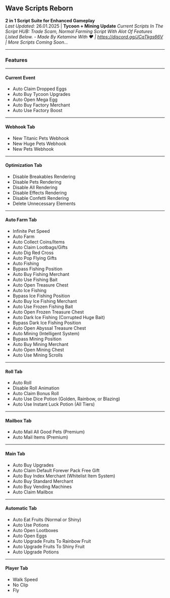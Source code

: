 ## **Wave Scripts Reborn**  
**2 in 1 Script Suite for Enhanced Gameplay**  
*Last Updated:* 26.01.2025 | **Tycoon + Mining Update**
*Current Scripts In The Script HUB: Trade Scam, Normal Farming Script With Alot Of Features Listed Below. - Made By Ketamine With ❤ | https://discord.gg/JCqTkgs66V | More Scripts Coming Soon...*

---

### **Features**

---

#### **Current Event**
- Auto Claim Dropped Eggs  
- Auto Buy Tycoon Upgrades  
- Auto Open Mega Egg  
- Auto Buy Factory Merchant  
- Auto Use Factory Boost  

---

#### **Webhook Tab**
- New Titanic Pets Webhook  
- New Huge Pets Webhook  
- New Pets Webhook  

---

#### **Optimization Tab**
- Disable Breakables Rendering  
- Disable Pets Rendering  
- Disable All Rendering  
- Disable Effects Rendering  
- Disable Confetti Rendering  
- Delete Unnecessary Elements  

---

#### **Auto Farm Tab**
- Infinite Pet Speed  
- Auto Farm  
- Auto Collect Coins/Items  
- Auto Claim Lootbags/Gifts  
- Auto Dig Red Cross  
- Auto Pop Flying Gifts  
- Auto Fishing  
- Bypass Fishing Position  
- Auto Buy Fishing Merchant  
- Auto Use Fishing Bait  
- Auto Open Treasure Chest  
- Auto Ice Fishing  
- Bypass Ice Fishing Position  
- Auto Buy Ice Fishing Merchant  
- Auto Use Frozen Fishing Bait  
- Auto Open Frozen Treasure Chest  
- Auto Dark Ice Fishing (Corrupted Huge Bait)  
- Bypass Dark Ice Fishing Position  
- Auto Open Abyssal Treasure Chest  
- Auto Mining (Intelligent System)  
- Bypass Mining Position  
- Auto Buy Mining Merchant  
- Auto Open Mining Chest  
- Auto Use Mining Scrolls  

---

#### **Roll Tab**
- Auto Roll  
- Disable Roll Animation  
- Auto Claim Bonus Roll  
- Auto Use Dice Potion (Golden, Rainbow, or Blazing)  
- Auto Use Instant Luck Potion (All Tiers)  

---

#### **Mailbox Tab**
- Auto Mail All Good Pets (Premium)  
- Auto Mail Items (Premium)  

---

#### **Main Tab**
- Auto Buy Upgrades  
- Auto Claim Default Forever Pack Free Gift  
- Auto Buy Index Merchant (Whitelist Item System)  
- Auto Buy Standard Merchant  
- Auto Buy Vending Machines  
- Auto Claim Mailbox  

---

#### **Automatic Tab**
- Auto Eat Fruits (Normal or Shiny)  
- Auto Use Potions  
- Auto Open Lootboxes  
- Auto Open Eggs  
- Auto Upgrade Fruits To Rainbow Fruit  
- Auto Upgrade Fruits To Shiny Fruit  
- Auto Upgrade Potions  

---

#### **Player Tab**
- Walk Speed  
- No Clip  
- Fly  
